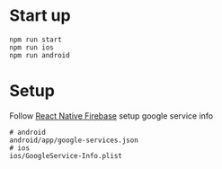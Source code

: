 # Start up

```shell
npm run start
npm run ios
npm run android
```

# Setup

Follow [React Native Firebase](https://rnfirebase.io/) setup google service info

```shell
# android
android/app/google-services.json
# ios
ios/GoogleService-Info.plist
```
